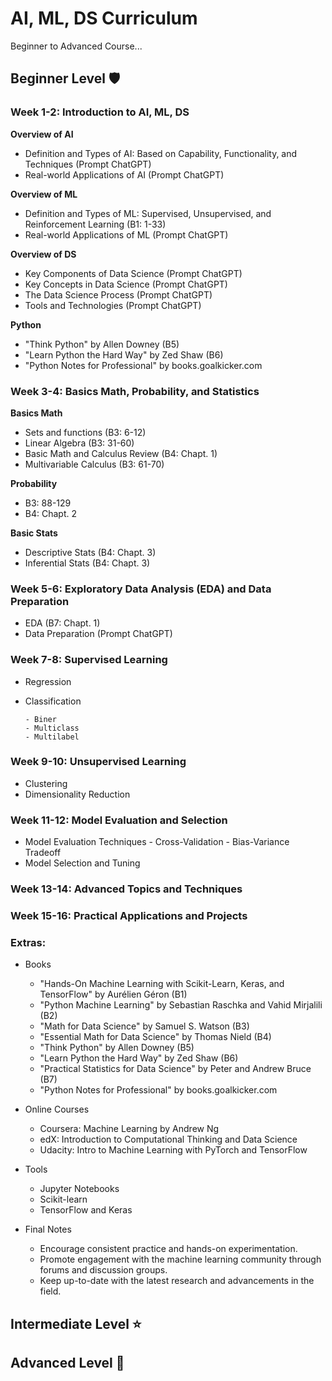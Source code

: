 
# AI, ML, DS Curriculum

Beginner to Advanced Course...


## Beginner Level 🛡️

### Week 1-2: Introduction to AI, ML, DS

**Overview of AI**
- Definition and Types of AI: Based on Capability, Functionality, and Techniques (Prompt ChatGPT)
- Real-world Applications of AI (Prompt ChatGPT)

**Overview of ML**
- Definition and Types of ML: Supervised, Unsupervised, and Reinforcement Learning (B1: 1-33)
- Real-world Applications of ML (Prompt ChatGPT)

**Overview of DS**
- Key Components of Data Science (Prompt ChatGPT)
- Key Concepts in Data Science (Prompt ChatGPT)
- The Data Science Process (Prompt ChatGPT)
- Tools and Technologies (Prompt ChatGPT)

**Python**
- "Think Python" by Allen Downey (B5)
- "Learn Python the Hard Way" by Zed Shaw (B6)
- "Python Notes for Professional" by books.goalkicker.com



### Week 3-4: Basics Math, Probability, and Statistics

**Basics Math**
- Sets and functions (B3: 6-12)
- Linear Algebra (B3: 31-60)
- Basic Math and Calculus Review (B4: Chapt. 1)
- Multivariable Calculus (B3: 61-70)

**Probability**
- B3: 88-129 
- B4: Chapt. 2

**Basic Stats**
- Descriptive Stats (B4: Chapt. 3)
- Inferential Stats (B4: Chapt. 3)


### Week 5-6: Exploratory Data Analysis (EDA) and Data Preparation
- EDA (B7: Chapt. 1)
- Data Preparation (Prompt ChatGPT)

### Week 7-8: Supervised Learning
- Regression
- Classification
  
      - Biner
      - Multiclass
      - Multilabel

### Week 9-10: Unsupervised Learning
- Clustering
- Dimensionality Reduction

### Week 11-12: Model Evaluation and Selection
- Model Evaluation Techniques
      - Cross-Validation
      - Bias-Variance Tradeoff
- Model Selection and Tuning

### Week 13-14: Advanced Topics and Techniques

### Week 15-16: Practical Applications and Projects


### Extras:

* Books
    - "Hands-On Machine Learning with Scikit-Learn, Keras, and TensorFlow" by Aurélien Géron (B1)
    - "Python Machine Learning" by Sebastian Raschka and Vahid Mirjalili (B2)
    - "Math for Data Science" by Samuel S. Watson (B3)
    - "Essential Math for Data Science" by Thomas Nield (B4)
    - "Think Python" by Allen Downey (B5)
    - "Learn Python the Hard Way" by Zed Shaw (B6)
    - "Practical Statistics for Data Science" by Peter and Andrew Bruce (B7)
    - "Python Notes for Professional" by books.goalkicker.com
* Online Courses
    - Coursera: Machine Learning by Andrew Ng
    - edX: Introduction to Computational Thinking and Data Science
    - Udacity: Intro to Machine Learning with PyTorch and TensorFlow

* Tools
    - Jupyter Notebooks
    - Scikit-learn
    - TensorFlow and Keras
      
* Final Notes
    - Encourage consistent practice and hands-on experimentation.
    - Promote engagement with the machine learning community through forums and discussion groups.
    - Keep up-to-date with the latest research and advancements in the field.

## Intermediate Level ⭐

## Advanced Level 🏅
